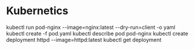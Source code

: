 # Kubernetics
kubectl run pod-nginx --image=nginx:latest --dry-run=client -o yaml
kubectl create -f pod.yaml
kubectl describe pod pod-nginx
kubectl create deployment httpd --image=httpd:latest
kubectl get deployment
